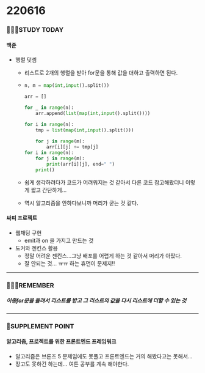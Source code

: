 # 220616

### 👨🏼‍🏫STUDY TODAY

#### 백준

- 행렬 덧셈
  - 리스트로 2개의 행렬을 받아 for문을 통해 값을 더하고 출력하면 된다.
  
  - ```python
    n, m = map(int,input().split())
    
    arr = []
    
    for _ in range(n):
        arr.append(list(map(int,input().split())))
    
    for i in range(n):
        tmp = list(map(int,input().split()))
        
        for j in range(m):
            arr[i][j] += tmp[j]
    for i in range(n):
        for j in range(m):
            print(arr[i][j], end=" ")
        print()
    ```
  
  - 쉽게 생각하려다가 코드가 어려워지는 것 같아서 다른 코드 참고해봤더니 이렇게 짧고 간단하게...
  
  - 역시 알고리즘을 안하다보니까 머리가 굳는 것 같다.



#### 싸피 프로젝트

- 웹채팅 구현 
  - emit과 on 을 가지고 만드는 것
- 도커와 젠킨스 활용
  - 정말 어려운 젠킨스...그냥 배포를 어렵게 하는 것 같아서 머리가 아팠다.
  - 잘 안되는 것... ㅠㅠ 하는 휴먼이 문제지!!

---

### 💆🏼‍♂️REMEMBER

##### 이중for문을 돌려서 리스트를 받고 그 리스트의 값을 다시 리스트에 더할 수 있는 것

---

### 💫SUPPLEMENT POINT

#### 알고리즘, 프로젝트를 위한 프론트엔드 프레임워크

- 알고리즘은 브론즈 5 문제임에도 못풀고 프론트엔드는 거의 해봤다고는 못해서...
- 장고도 못하긴 하는데... 여튼 공부를 계속 해야한다.



